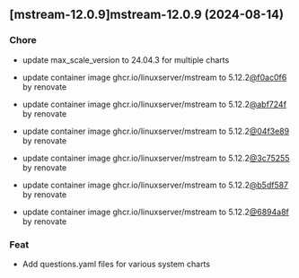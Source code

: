 

## [mstream-12.0.9]mstream-12.0.9 (2024-08-14)

### Chore



- update max_scale_version to 24.04.3 for multiple charts

- update container image ghcr.io/linuxserver/mstream to 5.12.2[@f0ac0f6](https://github.com/f0ac0f6) by renovate

- update container image ghcr.io/linuxserver/mstream to 5.12.2[@abf724f](https://github.com/abf724f) by renovate

- update container image ghcr.io/linuxserver/mstream to 5.12.2[@04f3e89](https://github.com/04f3e89) by renovate

- update container image ghcr.io/linuxserver/mstream to 5.12.2[@3c75255](https://github.com/3c75255) by renovate

- update container image ghcr.io/linuxserver/mstream to 5.12.2[@b5df587](https://github.com/b5df587) by renovate

- update container image ghcr.io/linuxserver/mstream to 5.12.2[@6894a8f](https://github.com/6894a8f) by renovate

### Feat



- Add questions.yaml files for various system charts